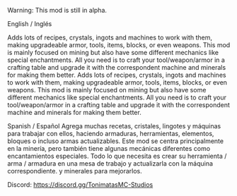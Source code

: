 Warning: This mod is still in alpha.

English / Inglés

Adds lots of recipes, crystals, ingots and machines to work with them, making upgradeable armor, tools, items, blocks, or even weapons. This mod is mainly focused on mining but also have some different mechanics like special enchantments. All you need is to craft your tool/weapon/armor in a crafting table and upgrade it with the correspondent machine and minerals for making them better. Adds lots of recipes, crystals, ingots and machines to work with them, making upgradeable armor, tools, items, blocks, or even weapons. This mod is mainly focused on mining but also have some different mechanics like special enchantments. All you need is to craft your tool/weapon/armor in a crafting table and upgrade it with the correspondent machine and minerals for making them better.

Spanish / Español
Agrega muchas recetas, cristales, lingotes y máquinas para trabajar con ellos, haciendo armaduras, herramientas, elementos, bloques o incluso armas actualizables.
Este mod se centra principalmente en la minería, pero también tiene algunas mecánicas diferentes como encantamientos especiales.
Todo lo que necesita es crear su herramienta / arma / armadura en una mesa de trabajo y actualizarla con la máquina correspondiente.
y minerales para mejorarlos.

Discord: https://discord.gg/TonimatasMC-Studios
